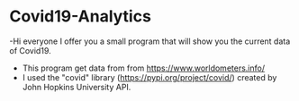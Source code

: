 # Covid19-Analytics
-Hi everyone I offer you a small program that will show you the current data of Covid19.

- This program get data from from https://www.worldometers.info/
- I used the "covid" library (https://pypi.org/project/covid/) created by John Hopkins University API. 
